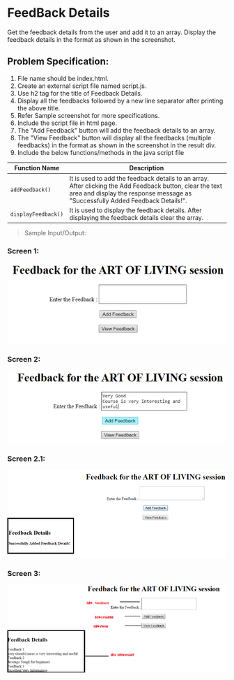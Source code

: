 # FeedBack Details

Get the feedback details from the user and add it to an array. Display the feedback details in the format as shown in the screenshot.


## Problem Specification:

1. File name should be index.html.
2. Create an external script file named script.js.
3. Use h2 tag for the title of Feedback Details.
4. Display all the feedbacks followed by a new line separator after printing the above title.
5. Refer Sample screenshot for more specifications.
6. Include the script file in html page.
7. The "Add Feedback" button will add the feedback details to an array.
8. The "View Feedback" button will display all the feedbacks (multiple feedbacks) in the format as shown in the screenshot in the result div.
9. Include the below functions/methods in the java script file

| Function Name | Description |
| ------------- | ----------- |
| `addFeedback()` | It is used to add the feedback details to an array. After clicking the Add Feedback button, clear the text area and display the response message as "Successfully Added Feedback Details!". |
| `displayFeedback()` | It is used to display the feedback details. After displaying the feedback details clear the array. |


> Sample Input/Output:

### Screen 1:

![image_1](image_1.png)

### Screen 2: 

![image_2](image_2.png)

### Screen 2.1:

![image_2_1](image_2_1.png)

### Screen 3:

![image_3](image_3.png)